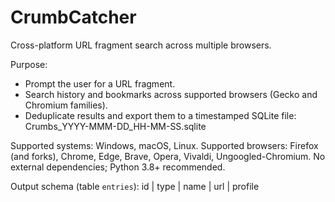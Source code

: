 # CrumbCatcher

Cross-platform URL fragment search across multiple browsers.

Purpose:
- Prompt the user for a URL fragment.
- Search history and bookmarks across supported browsers (Gecko and Chromium families).
- Deduplicate results and export them to a timestamped SQLite file:
    Crumbs_YYYY-MMM-DD_HH-MM-SS.sqlite

Supported systems: Windows, macOS, Linux.
Supported browsers: Firefox (and forks), Chrome, Edge, Brave, Opera, Vivaldi, Ungoogled-Chromium.
No external dependencies; Python 3.8+ recommended.

Output schema (table `entries`):
  id | type | name | url | profile
